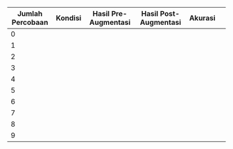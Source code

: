 | Jumlah Percobaan | Kondisi | Hasil Pre-Augmentasi | Hasil Post-Augmentasi | Akurasi |     |
| ---------------- | ------- | -------------------- | --------------------- | ------- | --- |
| 0                |         |                      |                       |         |     |
| 1                |         |                      |                       |         |     |
| 2                |         |                      |                       |         |     |
| 3                |         |                      |                       |         |     |
| 4                |         |                      |                       |         |     |
| 5                |         |                      |                       |         |     |
| 6                |         |                      |                       |         |     |
| 7                |         |                      |                       |         |     |
| 8                |         |                      |                       |         |     |
| 9                |         |                      |                       |         |     |
